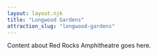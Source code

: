 ```yaml
---
layout: layout.njk
title: "Longwood Gardens"
attraction_slug: "longwood-gardens"
---
```


Content about Red Rocks Amphitheatre goes here.